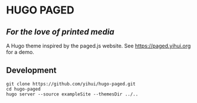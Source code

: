 # HUGO PAGED

## _For the love of printed media_

A Hugo theme inspired by the paged.js website. See <https://paged.yihui.org> for a demo.

## Development

```
git clone https://github.com/yihui/hugo-paged.git
cd hugo-paged
hugo server --source exampleSite --themesDir ../..
```
